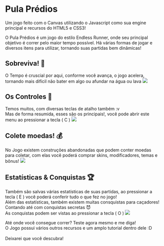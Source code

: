 # Pula Prédios

Um jogo feito com o Canvas utilizando o Javascript como sua engine principal e recursos do HTML5 e CSS3!


O Pula Prédios é um jogo do estilo Endless Runner, onde seu principal objetivo é correr pelo maior tempo possível.
Há várias formas de jogar e diversos itens para utilizar, tornando suas partidas bem dinâmicas!

<h2>Sobreviva! 🏃</h2>
O Tempo é cruscial por aqui, conforme você avança, o jogo acelera, tornando mais difícil não bater em algo ou afundar na água ou lava
<img src="https://user-images.githubusercontent.com/56841881/134609896-d1784587-a134-4e7b-a033-46aab5f706cb.png">


<h2>Os Controles 📍</h2>
Temos muitos, com diversas teclas de atalho também :v <br>
Mas de forma resumida, esses são os principais!, você pode abrir este menu ao pressionar a tecla ( C )

<img src="https://user-images.githubusercontent.com/56841881/134610181-21d54f21-6bac-457c-9d6f-779e8d7b9cf2.png">


<h2>Colete moedas! 💰</h2>
No Jogo existem construções abandonadas que podem conter moedas para coletar, com elas você poderá comprar skins, modificadores, temas e bônus!
<img src="https://user-images.githubusercontent.com/56841881/134610067-eb98bee0-86e4-46e7-9f79-ba0f8ec6d05f.png">


<h2>Estatísticas & Conquistas 🏆</h2>
Também são salvas várias estatísticas de suas partidas, ao pressionar a tecla ( E ) você poderá conferir tudo o que fez no jogo!<br>
Além das estatísticas, também existem muitas consquistas para caçadores! Contando até com conquistas secretas 😈<br>
As conquistas podem ser vistas ao pressionar a tecla ( O )
<img src="https://user-images.githubusercontent.com/56841881/134610472-c0f4b124-957e-41f4-ad01-aab3081d2329.png">

Até onde você consegue correr? Teste agora mesmo e me diga!<br>
O Jogo possui vários outros recursos e um amplo tutorial dentro dele :D <br><br>
Deixarei que você descubra!
